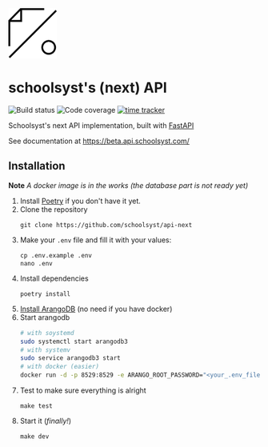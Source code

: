 <img alt="schoolsyst logo" src="https://raw.githubusercontent.com/schoolsyst/presentation/master/assets/logo-black.svg" height="100px"/>

# schoolsyst's (next) API

![Build status](https://travis-ci.com/schoolsyst/api-next.svg?branch=master&status=passed) ![Code coverage](https://img.shields.io/codecov/c/github/schoolsyst/api-next) [![time tracker](https://wakatime.com/badge/github/schoolsyst/api-next.svg)](https://wakatime.com/badge/github/schoolsyst/api-next)

Schoolsyst's next API implementation, built with [FastAPI](https://fastapi.tiangolo.com)

See documentation at <https://beta.api.schoolsyst.com/>

## Installation

**Note** _A docker image is in the works (the database part is not ready yet)_

1. Install [Poetry](https://python-poetry.org) if you don't have it yet.
2. Clone the repository
    ```
    git clone https://github.com/schoolsyst/api-next
3. Make your `.env` file and fill it with your values:
    ```
    cp .env.example .env
    nano .env
    ```
3. Install dependencies
    ```
    poetry install
    ```
4. [Install ArangoDB](https://www.arangodb.com/download/) (no need if you have docker)
5. Start arangodb
    ```bash
    # with soystemd
    sudo systemctl start arangodb3
    # with systemv
    sudo service arangodb3 start
    # with docker (easier)
    docker run -d -p 8529:8529 -e ARANGO_ROOT_PASSWORD="<your_.env_file's_password>" arangodb/arangodb:3.6.5
    ```
6. Test to make sure everything is alright
    ```
    make test
    ```
7. Start it (_finally!_)
    ```
    make dev
    ```
